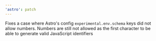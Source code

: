 ```yaml
---
'astro': patch
---
```


Fixes a case where Astro's config `experimental.env.schema` keys did not allow numbers. Numbers are still not allowed as the first character to be able to generate valid JavaScript identifiers
